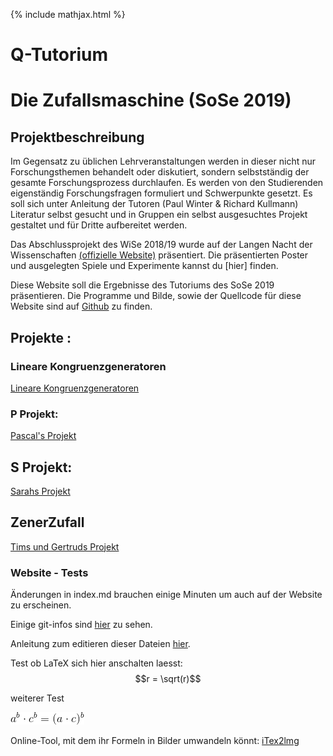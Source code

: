 {% include mathjax.html %}

# Q-Tutorium

# Die Zufallsmaschine (SoSe 2019)

## Projektbeschreibung

Im Gegensatz zu üblichen Lehrveranstaltungen werden in dieser nicht nur
Forschungsthemen behandelt oder diskutiert, sondern selbstständig der
gesamte Forschungsprozess durchlaufen. Es werden von den Studierenden eigenständig Forschungsfragen formuliert und Schwerpunkte gesetzt. Es soll sich unter Anleitung der Tutoren (Paul Winter & Richard Kullmann) Literatur selbst gesucht und in Gruppen ein selbst ausgesuchtes Projekt gestaltet und für Dritte aufbereitet werden.

Das Abschlussprojekt des WiSe 2018/19 wurde auf der Langen Nacht der Wissenschaften [(offizielle Website)](https://www.langenachtderwissenschaften.de/) präsentiert. Die präsentierten Poster und ausgelegten Spiele und Experimente kannst du [hier] finden.

Diese Website soll die Ergebnisse des Tutoriums des SoSe 2019 präsentieren.
Die Programme und Bilde, sowie der Quellcode für diese
Website sind auf
[Github](https://github.com/ZufallsmaschineSS19/ZufallsmaschineSS19.github.io)
zu finden.


## Projekte :

### Lineare Kongruenzgeneratoren

[Lineare Kongruenzgeneratoren](LCG/lcg.md)

### P Projekt:

[Pascal's Projekt](pascal/test_project.md)

## S Projekt:

[Sarahs Projekt](sarah/sarah2.md)

## ZenerZufall

[Tims und Gertruds Projekt](ZehnerZufall/Beschreibung.md)

### Website - Tests

Änderungen in index.md brauchen einige Minuten um auch auf der Website zu erscheinen.

Einige git-infos sind [hier](https://github.com/ZufallsmaschineSS19/ZufallsmaschineSS19.github.io/blob/master/gitInfos/git_terminal.md) zu sehen.

Anleitung zum editieren dieser Dateien [hier](https://github.com/adam-p/markdown-here/wiki/Markdown-Cheatsheet).

Test ob LaTeX sich hier anschalten laesst: $$r = \sqrt(r)$$

weiterer Test

![fomel0](images/CodeCogsEqn.gif)

Online-Tool, mit dem ihr Formeln in Bilder umwandeln könnt: [iTex2lmg](http://www.sciweavers.org/free-online-latex-equation-editor)
